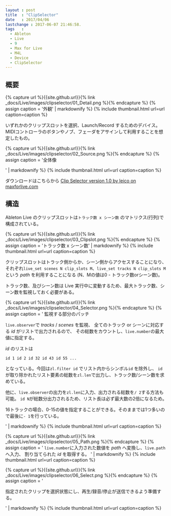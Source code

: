 ```yaml
---
layout : post
title  : "ClipSelector"
date   : 2017/04/06
lastchange : 2017-06-07 21:46:58.
tags   :
  - Ableton
  - Live
  - 9
  - Max for Live
  - M4L
  - Device
  - ClipSelector
---
```


## 概要

{% capture url %}{{site.github.url}}{% link _docs/Live/images/clipselector/01_Detail.png %}{% endcapture %}
{% assign caption = '外観' | markdownify %}
{% include thumbnail.html url=url caption=caption %}

いずれかのクリップスロットを選択、Launch/Record するためのデバイス。
MIDIコントローラのボタンやノブ、フェーダをアサインして利用することを想定したもの。

{% capture url %}{{site.github.url}}{% link _docs/Live/images/clipselector/02_Source.png %}{% endcapture %}
{% assign caption = '全体像

' | markdownify %}
{% include thumbnail.html url=url caption=caption %}

ダウンロードはこちらから
[Clip Selector version 1.0 by leico on maxforlive.com](http://www.maxforlive.com/library/device/4103/clip-selector)


## 構造

Ableton Live のクリップスロットは`トラック数 x シーン数` のマトリクス(行列)で構成されている。

{% capture url %}{{site.github.url}}{% link _docs/Live/images/clipselector/03_Clipslot.png %}{% endcapture %}
{% assign caption = 'トラック数 x シーン数' | markdownify %}
{% include thumbnail.html url=url caption=caption %}

クリップスロットはトラック側からか、シーン側からアクセスすることになり、
それぞれ`live_set scenes N clip_slots M`、`live_set tracks N clip_slots M`という *path* を利用することになる
(N、Mの値は0 - トラック数orシーン数)。

トラック数、及びシーン数は Live 実行中に変動するため、最大トラック数、シーン数を監視しておく必要がある。

{% capture url %}{{site.github.url}}{% link _docs/Live/images/clipselector/04_Selector.png %}{% endcapture %}
{% assign caption = '
監視する部分のパッチ

`live.observer`で *tracks* / *scenes* を監視、
全てのトラック or シーンに対応する *id* がリストで出力されるので、
その総数をカウントし、`live.number`の最大値に指定する。

*id* のリストは

    id 1 id 2 id 32 id 43 id 55 ...

となっている。今回は`zl.filter id` でリスト内からシンボル`id` を除外し、
`id` が取り除かれたリスト要素の総数を`zl.len`で出力し、トラック数/シーン数を求めている。

他に、`live.observer`の出力を`zl.len`に入力、出力される総数を`/ 2`する方法も可能。
`id N`が総数分出力されるため、リスト長は必ず最大数の2倍になるため。

16トラックの場合、0-15の値を指定することができる。そのままでは1つ多いので最後に`- 1`を行っている。

' | markdownify %}
{% include thumbnail.html url=url caption=caption %}


{% capture url %}{{site.github.url}}{% link _docs/Live/images/clipselector/05_Path.png %}{% endcapture %}
{% assign caption = '
`live.number`に入力された数値を *path* へ変換し、`live.path`へ入力、
割り当てられた *id* を取得する。
' | markdownify %}
{% include thumbnail.html url=url caption=caption %}


{% capture url %}{{site.github.url}}{% link _docs/Live/images/clipselector/06_Select.png %}{% endcapture %}
{% assign caption = '

指定されたクリップを選択状態にし、再生/録音/停止が送信できるよう準備する。

' | markdownify %}
{% include thumbnail.html url=url caption=caption %}


